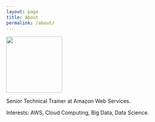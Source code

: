 ```yaml
---
layout: page
title: About
permalink: /about/
---
```


<img height="150" src="https://pbs.twimg.com/profile_images/735873117302587393/v5h5eAXl.jpg">

Senior Technical Trainer at Amazon Web Services.

Interests: AWS, Cloud Computing, Big Data, Data Science.
